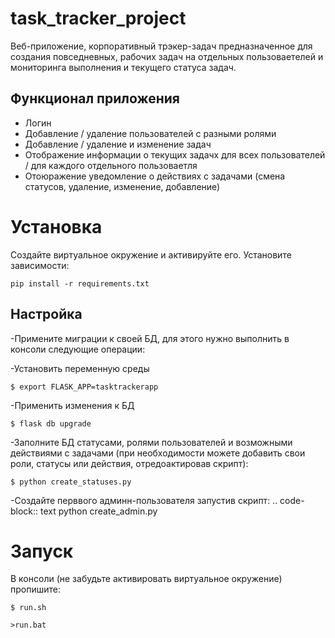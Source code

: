task_tracker_project
======================

Веб-приложение, корпоративный трэкер-задач предназначенное для создания повседневных, рабочих задач на отдельных пользоваетелей и мониторинга выполнения и текущего статуса задач. 


Функционал приложения
---------------------
- Логин
- Добавление / удаление пользователей с разными ролями
- Добавление / удаление и изменение задач
- Отображение информации о текущих задачх для всех пользователей / для каждого отдельного пользоваетля
- Отоюражение уведомление о действиях с задачами (смена статусов, удаление, изменение, добавление)

Установка
==========
Создайте виртуальное окружение и активируйте его. Установите зависимости:

    pip install -r requirements.txt


Настройка
---------
-Примените миграции к своей БД, для этого нужно выполнить в консоли следующие операции:

-Установить переменную среды

    $ export FLASK_APP=tasktrackerapp


-Применить изменения к БД

    $ flask db upgrade


-Заполните БД статусами, ролями пользователей и возможными действиями с задачами (при необходимости можете добавить свои роли, статусы или действия, отредоактировав скрипт):

    $ python create_statuses.py


-Создайте перввого админн-пользователя запустив скрипт: 
.. code-block:: text
python create_admin.py

Запуск
=======
В консоли (не забудьте активировать виртуальное окружение) пропишите:


    $ run.sh

    >run.bat 


